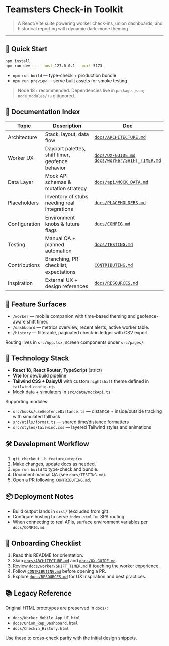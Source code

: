 # Teamsters Check-in Toolkit

> A React/Vite suite powering worker check-ins, union dashboards, and historical reporting with dynamic dark-mode theming.

---

## 🚀 Quick Start

```bash
npm install
npm run dev -- --host 127.0.0.1 --port 5173
```

- `npm run build` — type-check + production bundle
- `npm run preview` — serve built assets for smoke testing

> Node 18+ recommended. Dependencies live in `package.json`; `node_modules/` is gitignored.

## 🧭 Documentation Index

| Topic | Description | Doc |
|-------|-------------|-----|
| Architecture | Stack, layout, data flow | [`docs/ARCHITECTURE.md`](docs/ARCHITECTURE.md) |
| Worker UX | Daypart palettes, shift timer, geofence behavior | [`docs/UX-GUIDE.md`](docs/UX-GUIDE.md)<br>[`docs/worker/SHIFT_TIMER.md`](docs/worker/SHIFT_TIMER.md) |
| Data Layer | Mock API schemas & mutation strategy | [`docs/api/MOCK_DATA.md`](docs/api/MOCK_DATA.md) |
| Placeholders | Inventory of stubs needing real integrations | [`docs/PLACEHOLDERS.md`](docs/PLACEHOLDERS.md) |
| Configuration | Environment knobs & future flags | [`docs/CONFIG.md`](docs/CONFIG.md) |
| Testing | Manual QA + planned automation | [`docs/TESTING.md`](docs/TESTING.md) |
| Contributions | Branching, PR checklist, expectations | [`CONTRIBUTING.md`](CONTRIBUTING.md) |
| Inspiration | External UX + design references | [`docs/RESOURCES.md`](docs/RESOURCES.md) |

## 🧩 Feature Surfaces

- `/worker` — mobile companion with time-based theming and geofence-aware shift timer.
- `/dashboard` — metrics overview, recent alerts, active worker table.
- `/history` — filterable, paginated check-in ledger with CSV export.

Routing lives in `src/App.tsx`, screen components under `src/pages/`.

## 🧱 Technology Stack

- **React 18**, **React Router**, **TypeScript** (strict)
- **Vite** for dev/build pipeline
- **Tailwind CSS + DaisyUI** with custom `nightshift` theme defined in `tailwind.config.cjs`
- Mock data + simulators in `src/data/mockApi.ts`

Supporting modules:
- `src/hooks/useGeofenceDistance.ts` — distance + inside/outside tracking with simulated fallback
- `src/utils/format.ts` — shared time/distance formatters
- `src/styles/tailwind.css` — layered Tailwind styles and animations

## 🛠 Development Workflow

1. `git checkout -b feature/<topic>`
2. Make changes, update docs as needed.
3. `npm run build` to type-check and bundle.
4. Document manual QA (see `docs/TESTING.md`).
5. Open a PR following [`CONTRIBUTING.md`](CONTRIBUTING.md).

## 📦 Deployment Notes

- Build output lands in `dist/` (excluded from git).
- Configure hosting to serve `index.html` for SPA routing.
- When connecting to real APIs, surface environment variables per `docs/CONFIG.md`.

## 🧠 Onboarding Checklist

1. Read this README for orientation.
2. Skim [`docs/ARCHITECTURE.md`](docs/ARCHITECTURE.md) and [`docs/UX-GUIDE.md`](docs/UX-GUIDE.md).
3. Review [`docs/worker/SHIFT_TIMER.md`](docs/worker/SHIFT_TIMER.md) if touching the worker experience.
4. Follow [`CONTRIBUTING.md`](CONTRIBUTING.md) before opening a PR.
5. Explore [`docs/RESOURCES.md`](docs/RESOURCES.md) for UX inspiration and best practices.

## 📚 Legacy Reference

Original HTML prototypes are preserved in `docs/`:

- `docs/Worker_Mobile_App_UI.html`
- `docs/Union_Rep_Dashboard.html`
- `docs/Checkin_History.html`

Use these to cross-check parity with the initial design snippets.
